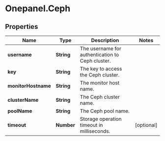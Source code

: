 # Onepanel.Ceph

## Properties
Name | Type | Description | Notes
------------ | ------------- | ------------- | -------------
**username** | **String** | The username for authentication to Ceph cluster. | 
**key** | **String** | The key to access the Ceph cluster. | 
**monitorHostname** | **String** | The monitor host name. | 
**clusterName** | **String** | The Ceph cluster name. | 
**poolName** | **String** | The Ceph pool name. | 
**timeout** | **Number** | Storage operation timeout in milliseconds. | [optional] 


